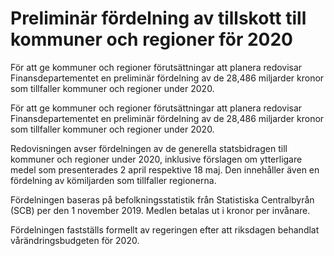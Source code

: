 # Preliminär fördelning av tillskott till kommuner och regioner för 2020

För att ge kommuner och regioner förutsättningar att planera redovisar Finansdepartementet en preliminär fördelning av de 28,486 miljarder kronor som tillfaller kommuner och regioner under 2020.

För att ge kommuner och regioner förutsättningar att planera redovisar Finansdepartementet en preliminär fördelning av de 28,486 miljarder kronor som tillfaller kommuner och regioner under 2020.

Redovisningen avser fördelningen av de generella statsbidragen till kommuner och regioner under 2020, inklusive förslagen om ytterligare medel som presenterades 2 april respektive 18 maj. Den innehåller även en fördelning av kömiljarden som tillfaller regionerna.

Fördelningen baseras på befolkningsstatistik från Statistiska Centralbyrån (SCB) per den 1 november 2019. Medlen betalas ut i kronor per invånare.

Fördelningen fastställs formellt av regeringen efter att riksdagen behandlat vårändringsbudgeten för 2020.
